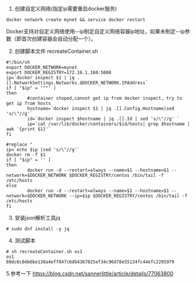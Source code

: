 
1. 创建自定义网络(指定ip需要重启docker服务)
```
docker network create mynet && service docker restart
```
Docker支持对自定义网络使用--ip制定自定义网络容器ip地址，如果未制定--ip参数（即首次创建容器会自动分配一个）。

2. 创建脚本文件 recreateContainer.sh

```
#!/bin/sh
export DOCKER_NETWORK=mynet
export DOCKER_REGISTRY=172.16.1.160:5000
ip=`docker inspect $1 | jq .[].NetworkSettings.Networks.$DOCKER_NETWORK.IPAddress`
if [ "$ip" = '""' ]
then
        #container stoped,cannot get ip from docker inspect, try to get ip from hosts
        hostname=`docker inspect $1 | jq .[].Config.Hostname|sed 's/\"//g'`
        id=`docker inspect $hostname | jq .[].Id | sed 's/\"//g' `
        ip=`cat /var/lib/docker/containers/$id/hosts| grep $hostname | awk '{print $1}'`
fi

#replace "
ip=`echo $ip |sed 's/\"//g'`
docker rm -f $1
if [ "$ip" = '' ]
then
        docker run -d --restart=always --name=$1 --hostname=$1 --network=$DOCKER_NETWORK $DOCKER_REGISTRY/centos /bin/tail -f /etc/hosts
else
        docker run -d --restart=always --name=$1 --hostname=$1 --network=$DOCKER_NETWORK --ip=$ip $DOCKER_REGISTRY/centos /bin/tail -f /etc/hosts
fi
```


3. 安装json解析工具jq
```
# sudo dnf install -y jq
```

4. 测试脚本
```
# sh recreateContainer.sh os1
os1
60dc6c04b6be130a4eff047c6d64367025ef34c96d78e55134fc44efc2295979
```

5.参考一下
https://blog.csdn.net/sannerlittle/article/details/77063800
